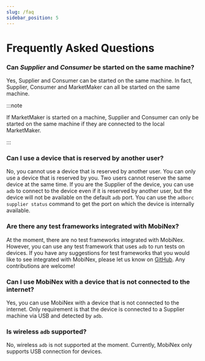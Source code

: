 ```yaml
---
slug: /faq
sidebar_position: 5
---
```


# Frequently Asked Questions

### Can *Supplier* and *Consumer* be started on the same machine?

Yes, Supplier and Consumer can be started on the same machine. In fact, Supplier, Consumer and MarketMaker can all be started on the same machine.

:::note

If MarketMaker is started on a machine, Supplier and Consumer can only be started on the same machine if they are connected to the local MarketMaker.

:::

### Can I use a device that is reserved by another user?

No, you cannot use a device that is reserved by another user. You can only use a device that is reserved by you. Two users cannot reserve the same device at the same time.
If you are the Supplier of the device, you can use `adb` to connect to the device even if it is reserved by another user, but the device will not be available
on the default `adb` port. You can use the `adborc supplier status` command to get the port on which the device is internally available.

### Are there any test frameworks integrated with MobiNex?

At the moment, there are no test frameworks integrated with MobiNex. However, you can use any test framework that uses `adb` to run tests on devices.
If you have any suggestions for test frameworks that you would like to see integrated with MobiNex, please let us know on [GitHub](https://github.com/mobinex/adborc/issues).
Any contributions are welcome!

### Can I use MobiNex with a device that is not connected to the internet?

Yes, you can use MobiNex with a device that is not connected to the internet. Only requirement is that the device is connected to a Supplier machine via USB
and detected by `adb`.

### Is wireless `adb` supported?

No, wireless `adb` is not supported at the moment. Currently, MobiNex only supports USB connection for devices.

